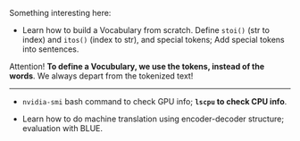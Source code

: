 Something interesting here:

- Learn how to build a Vocabulary from scratch. Define `stoi()` (str to index) and `itos()` (index to str), and special tokens; Add special tokens into sentences.  

Attention! **To define a Vocubulary, we use the tokens, instead of the words**. We always depart from the tokenized text! 

---

- `nvidia-smi` bash command to check GPU info; **`lscpu` to check CPU info**.

- Learn how to do machine translation using encoder-decoder structure; evaluation with BLUE.
